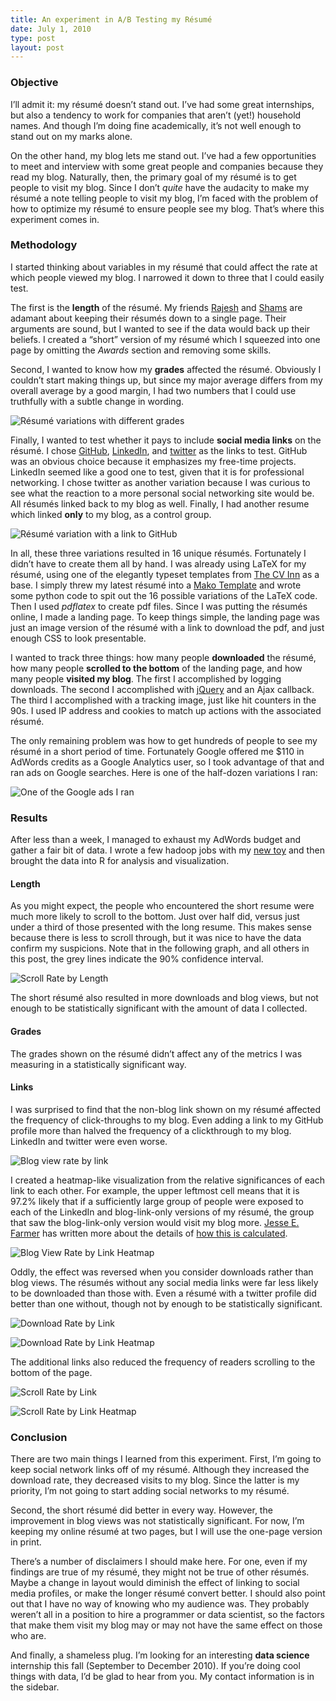 ```yaml
---
title: An experiment in A/B Testing my Résumé
date: July 1, 2010
type: post
layout: post
---
```


<h3>Objective</h3>

<p>I’ll admit it: my résumé doesn’t stand out. I’ve had some great internships, but also a tendency to work for companies that aren’t (yet!) household names. And though I’m doing fine academically, it’s not well enough to stand  out on my marks alone.</p>

<p>On the other hand, my blog lets me stand out. I’ve had a few opportunities to meet and interview with some great people and companies because they read my blog. Naturally, then, the primary goal of my résumé is to get people to visit my blog. Since I don’t <em>quite</em> have the audacity to make my résumé a note telling people to visit my blog, I’m faced with the problem of how to optimize my résumé to ensure people see my blog. That’s where this experiment comes in.</p>

<h3>Methodology</h3>

<p>I started thinking about variables in my résumé that could affect the rate at which people viewed my blog. I narrowed it down to three that I could easily test.</p>

<p>The first is the <strong>length</strong> of the résumé. My friends <a href="http://www.meetrajesh.com">Rajesh</a> and <a href="http://www.eng.uwaterloo.ca/~smsshafi/index.php?newsfile=080921">Shams</a> are adamant about keeping their résumés down to a single page. Their arguments are sound, but I wanted to see if the data would back up their beliefs. I created a “short” version of my résumé which I squeezed into one page by omitting the <em>Awards</em> section and removing some skills.</p>

<p>Second, I wanted to know how my <strong>grades</strong> affected the résumé. Obviously I couldn’t start making things up, but since my major average differs from my overall average by a good margin, I had two numbers that I could use truthfully with a subtle change in wording.</p>

![Résumé variations with different grades](gpa.png)

Finally, I wanted to test whether it pays to include <strong>social media links</strong> on the résumé. I chose <a href="http://github.com/paulgb">GitHub</a>, <a href="http://www.linkedin.com/in/paulgb">LinkedIn</a>, and <a href="http://twitter.com/paulgb">twitter</a> as the links to test. GitHub was an obvious choice because it emphasizes my free-time projects. LinkedIn seemed like a good one to test, given that it is for professional networking. I chose twitter as another variation because I was curious to see what the reaction to a more personal social networking site would be. All résumés linked back to my blog as well. Finally, I had another resume which linked <strong>only</strong> to my blog, as a control group.<p></p>

![Résumé variation with a link to GitHub](link.png)

In all, these three variations resulted in 16 unique résumés. Fortunately I didn’t have to create them all by hand. I was already using LaTeX for my résumé, using one of the elegantly typeset templates from <a href="http://www.cv-templates.info/">The CV Inn</a> as a base. I simply threw my latest résumé into a <a href="http://www.makotemplates.org/">Mako Template</a> and wrote some python code to spit out the 16 possible variations of the LaTeX code. Then I used <em>pdflatex</em> to create pdf files. Since I was putting the résumés online, I made a landing page. To keep things simple, the landing page was just an image version of the résumé with a link to download the pdf, and just enough CSS to look presentable.<p></p>

<p>I wanted to track three things: how many people <strong>downloaded</strong> the résumé, how many people <strong>scrolled to the bottom</strong> of the landing page, and how many people <strong>visited my blog</strong>. The first I accomplished by logging downloads. The second I accomplished with <a href="http://jquery.com/">jQuery</a> and an Ajax callback. The third I accomplished with a tracking image, just like hit counters in the 90s. I used IP address and cookies to match up actions with the associated résumé.</p>

<p>The only remaining problem was how to get hundreds of people to see my résumé in a short period of time. Fortunately Google offered me $110 in AdWords credits as a Google Analytics user, so I took advantage of that and ran ads on Google searches. Here is one of the half-dozen variations I ran:</p>

![One of the Google ads I ran](googlead.png)

<h3>Results</h3>

<p>After less than a week, I managed to exhaust my AdWords budget and gather a fair bit of data. I wrote a few hadoop jobs with my <a href="http://github.com/paulgb/haskell_hadoop">new toy</a> and then brought the data into R for analysis and visualization.</p>

<h4>Length</h4>

<p>As you might expect, the people who encountered the short resume were much more likely to scroll to the bottom. Just over half did, versus just under a third of those presented with the long resume. This makes sense because there is less to scroll through, but it was nice to have the data confirm my suspicions. Note that in the following graph, and all others in this post, the grey lines indicate the 90% confidence interval.</p>

![Scroll Rate by Length](hitbottom_length.png)

The short résumé also resulted in more downloads and blog views, but not enough to be statistically significant with the amount of data I collected.</p>

<h4>Grades</h4>

<p>The grades shown on the résumé didn’t affect any of the metrics I was measuring in a statistically significant way.</p>

<h4>Links</h4>

<p>I was surprised to find that the non-blog link shown on my résumé affected the frequency of click-throughs to my blog. Even adding a link to my GitHub profile more than halved the frequency of a clickthrough to my blog. LinkedIn and twitter were even worse.</p>

![Blog view rate by link](blogview_link.png)

I created a heatmap-like visualization from the relative significances of each link to each other. For example, the upper leftmost cell means that it is 97.2% likely that if a sufficiently large group of people were exposed to each of the LinkedIn and blog-link-only versions of my résumé, the group that saw the blog-link-only version would visit my blog more. <a href="http://20bits.com/">Jesse E. Farmer</a> has written more about the details of <a href="http://20bits.com/articles/statistical-analysis-and-ab-testing/">how this is calculated</a>.</p>

![Blog View Rate by Link Heatmap](hm_blogview_link.png)

Oddly, the effect was reversed when you consider downloads rather than blog views. The résumés without any social media links were far less likely to be downloaded than those with. Even a résumé with a twitter profile did better than one without, though not by enough to be statistically significant.</p>

![Download Rate by Link](download_link.png)

![Download Rate by Link Heatmap](hm_download_link.png)

The additional links also reduced the frequency of readers scrolling to the bottom of the page.</p>

![Scroll Rate by Link](hitbottom_link.png)

![Scroll Rate by Link Heatmap](hm_hitbottom_link.png)

<h3>Conclusion</h3>

<p>There are two main things I learned from this experiment. First, I’m going to keep social network links off of my résumé. Although they increased the download rate, they decreased visits to my blog. Since the latter is my priority, I’m not going to start adding social networks to my résumé.</p>

<p>Second, the short résumé did better in every way. However, the improvement in blog views was not statistically significant. For now, I’m keeping my online résumé at two pages, but I will use the one-page version in print.</p>

<p>There’s a number of disclaimers I should make here. For one, even if my findings are true of my résumé, they might not be true of other résumés. Maybe a change in layout would diminish the effect of linking to social media profiles, or make the longer résumé convert better. I should also point out that I have no way of knowing who my audience was. They probably weren’t all in a position to hire a programmer or data scientist, so the factors that make them visit my blog may or may not have the same effect on those who are.</p>

<p>And finally, a shameless plug. I’m looking for an interesting <strong>data science</strong> internship this fall (September to December 2010). If you’re doing cool things with data, I’d be glad to hear from you. My contact information is in the sidebar.</p>

